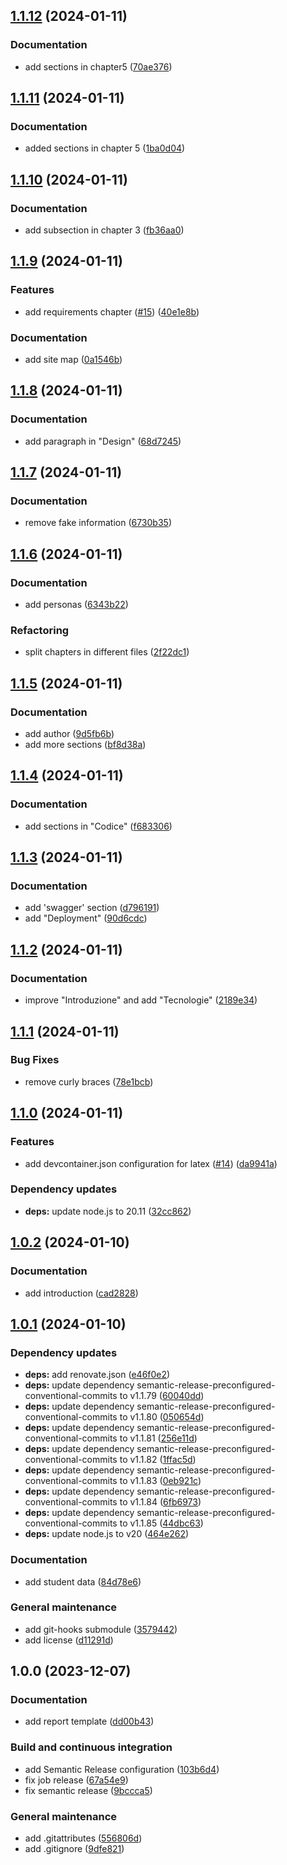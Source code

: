 ## [1.1.12](https://github.com/AscentEssentials/ascent-essentials-report/compare/1.1.11...1.1.12) (2024-01-11)


### Documentation

* add sections in chapter5 ([70ae376](https://github.com/AscentEssentials/ascent-essentials-report/commit/70ae376a47182101faf6751fafa5f966bf0f8606))

## [1.1.11](https://github.com/AscentEssentials/ascent-essentials-report/compare/1.1.10...1.1.11) (2024-01-11)


### Documentation

* added sections in chapter 5 ([1ba0d04](https://github.com/AscentEssentials/ascent-essentials-report/commit/1ba0d044c29edc72166c4a2715f908c9d410ce00))

## [1.1.10](https://github.com/AscentEssentials/ascent-essentials-report/compare/1.1.9...1.1.10) (2024-01-11)


### Documentation

* add subsection in chapter 3 ([fb36aa0](https://github.com/AscentEssentials/ascent-essentials-report/commit/fb36aa0a00a1f26222ad00ec386d8cdd55d13d4c))

## [1.1.9](https://github.com/AscentEssentials/ascent-essentials-report/compare/1.1.8...1.1.9) (2024-01-11)


### Features

* add requirements chapter ([#15](https://github.com/AscentEssentials/ascent-essentials-report/issues/15)) ([40e1e8b](https://github.com/AscentEssentials/ascent-essentials-report/commit/40e1e8bd989dca68ac239ec4f2bb26d20f404037))


### Documentation

* add site map ([0a1546b](https://github.com/AscentEssentials/ascent-essentials-report/commit/0a1546bdf619bb0b019678cec8c3538c42798b4a))

## [1.1.8](https://github.com/AscentEssentials/ascent-essentials-report/compare/1.1.7...1.1.8) (2024-01-11)


### Documentation

* add paragraph in "Design" ([68d7245](https://github.com/AscentEssentials/ascent-essentials-report/commit/68d724542b6283aa44e015fd7421e6539685754e))

## [1.1.7](https://github.com/AscentEssentials/ascent-essentials-report/compare/1.1.6...1.1.7) (2024-01-11)


### Documentation

* remove fake information ([6730b35](https://github.com/AscentEssentials/ascent-essentials-report/commit/6730b351dd5f8a28ea90434c3dec73fdf13735f3))

## [1.1.6](https://github.com/AscentEssentials/ascent-essentials-report/compare/1.1.5...1.1.6) (2024-01-11)


### Documentation

* add personas ([6343b22](https://github.com/AscentEssentials/ascent-essentials-report/commit/6343b2288e24f0c9f2fc8752c1fa23b6449f28a8))


### Refactoring

* split chapters in different files ([2f22dc1](https://github.com/AscentEssentials/ascent-essentials-report/commit/2f22dc12e36012250afff67722c1cdb6f13784ab))

## [1.1.5](https://github.com/AscentEssentials/ascent-essentials-report/compare/1.1.4...1.1.5) (2024-01-11)


### Documentation

* add author ([9d5fb6b](https://github.com/AscentEssentials/ascent-essentials-report/commit/9d5fb6bca3d66fe39d1c0a55bff823a14205e27a))
* add more sections ([bf8d38a](https://github.com/AscentEssentials/ascent-essentials-report/commit/bf8d38ad5a184b495c38dfdb33ddad7ee5ad50a8))

## [1.1.4](https://github.com/AscentEssentials/ascent-essentials-report/compare/1.1.3...1.1.4) (2024-01-11)


### Documentation

* add sections in "Codice" ([f683306](https://github.com/AscentEssentials/ascent-essentials-report/commit/f68330632a200ec12dd251573357baa7e5fb4b89))

## [1.1.3](https://github.com/AscentEssentials/ascent-essentials-report/compare/1.1.2...1.1.3) (2024-01-11)


### Documentation

* add 'swagger' section ([d796191](https://github.com/AscentEssentials/ascent-essentials-report/commit/d796191ca191a7419dfb385f6822f53265d49189))
* add "Deployment" ([90d6cdc](https://github.com/AscentEssentials/ascent-essentials-report/commit/90d6cdcb6091aea81fa5a268f740a0a7821f0f07))

## [1.1.2](https://github.com/AscentEssentials/ascent-essentials-report/compare/1.1.1...1.1.2) (2024-01-11)


### Documentation

* improve "Introduzione" and add "Tecnologie" ([2189e34](https://github.com/AscentEssentials/ascent-essentials-report/commit/2189e348c4306ef5ec568cf1d9e56ed4fd8f15fd))

## [1.1.1](https://github.com/AscentEssentials/ascent-essentials-report/compare/1.1.0...1.1.1) (2024-01-11)


### Bug Fixes

* remove curly braces ([78e1bcb](https://github.com/AscentEssentials/ascent-essentials-report/commit/78e1bcba9d91bd4cd537f831a3955fe5b33641ec))

## [1.1.0](https://github.com/AscentEssentials/ascent-essentials-report/compare/1.0.2...1.1.0) (2024-01-11)


### Features

* add devcontainer.json configuration for latex ([#14](https://github.com/AscentEssentials/ascent-essentials-report/issues/14)) ([da9941a](https://github.com/AscentEssentials/ascent-essentials-report/commit/da9941aed616c488bb47ac2f22b53c35b9039613))


### Dependency updates

* **deps:** update node.js to 20.11 ([32cc862](https://github.com/AscentEssentials/ascent-essentials-report/commit/32cc8627813b549fc67a0574d97b7d026f22dcd0))

## [1.0.2](https://github.com/AscentEssentials/ascent-essentials-report/compare/1.0.1...1.0.2) (2024-01-10)


### Documentation

* add introduction ([cad2828](https://github.com/AscentEssentials/ascent-essentials-report/commit/cad2828007ca837154df67908f4ae06cdcb4cfce))

## [1.0.1](https://github.com/AscentEssentials/ascent-essentials-report/compare/1.0.0...1.0.1) (2024-01-10)


### Dependency updates

* **deps:** add renovate.json ([e46f0e2](https://github.com/AscentEssentials/ascent-essentials-report/commit/e46f0e2541ea0528a78b92e14f8ffdb0f93090b1))
* **deps:** update dependency semantic-release-preconfigured-conventional-commits to v1.1.79 ([60040dd](https://github.com/AscentEssentials/ascent-essentials-report/commit/60040dd1f17d816dab0675c57ae1a9353fabb3eb))
* **deps:** update dependency semantic-release-preconfigured-conventional-commits to v1.1.80 ([050654d](https://github.com/AscentEssentials/ascent-essentials-report/commit/050654dac7296c1e288eee981a99e23de2616fad))
* **deps:** update dependency semantic-release-preconfigured-conventional-commits to v1.1.81 ([256e11d](https://github.com/AscentEssentials/ascent-essentials-report/commit/256e11d0ea2c1646b0a74e9dfd2f2cac8b080aa6))
* **deps:** update dependency semantic-release-preconfigured-conventional-commits to v1.1.82 ([1ffac5d](https://github.com/AscentEssentials/ascent-essentials-report/commit/1ffac5d5a8299e13ab2be6dc263dc4902986c883))
* **deps:** update dependency semantic-release-preconfigured-conventional-commits to v1.1.83 ([0eb921c](https://github.com/AscentEssentials/ascent-essentials-report/commit/0eb921cc769138152aee0a97798bb5e2398fc1e3))
* **deps:** update dependency semantic-release-preconfigured-conventional-commits to v1.1.84 ([6fb6973](https://github.com/AscentEssentials/ascent-essentials-report/commit/6fb697397620252e69f412d9646ff88e79bf4bf9))
* **deps:** update dependency semantic-release-preconfigured-conventional-commits to v1.1.85 ([44dbc63](https://github.com/AscentEssentials/ascent-essentials-report/commit/44dbc6302e602ae4cb0550951e21b329d78fef5e))
* **deps:** update node.js to v20 ([464e262](https://github.com/AscentEssentials/ascent-essentials-report/commit/464e2620eaad371ddb3c381f1372724e2b22fabd))


### Documentation

* add student data ([84d78e6](https://github.com/AscentEssentials/ascent-essentials-report/commit/84d78e6451f49977b91345a8888fa46eabd4958c))


### General maintenance

* add git-hooks submodule ([3579442](https://github.com/AscentEssentials/ascent-essentials-report/commit/35794426b69e4f7439d12e9e8ea1016721c2b91d))
* add license ([d11291d](https://github.com/AscentEssentials/ascent-essentials-report/commit/d11291d8006ea79355f5bf84a3bfb1cdb204e3d0))

## 1.0.0 (2023-12-07)


### Documentation

* add report template ([dd00b43](https://github.com/FilippoVissani/ascent-essentials-report/commit/dd00b43cc55b6fcea8bda857edd550777599208f))


### Build and continuous integration

* add Semantic Release configuration ([103b6d4](https://github.com/FilippoVissani/ascent-essentials-report/commit/103b6d491cd4cfec8a1a89e5829e6f26175a58ff))
* fix job release ([67a54e9](https://github.com/FilippoVissani/ascent-essentials-report/commit/67a54e9542b7ecad7eb7f02800c2c98faf01bfd9))
* fix semantic release ([9bccca5](https://github.com/FilippoVissani/ascent-essentials-report/commit/9bccca5e73481d676ee445ed525df4b8522dba1d))


### General maintenance

* add .gitattributes ([556806d](https://github.com/FilippoVissani/ascent-essentials-report/commit/556806d19c49f7996d795890ac06bebc7c66a52a))
* add .gitignore ([9dfe821](https://github.com/FilippoVissani/ascent-essentials-report/commit/9dfe821d6eb4a38f097025b54453429790ff66c6))

